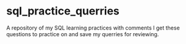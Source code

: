 # sql_practice_querries
A repository of my SQL learning practices with comments
I get these questions to practice on and save my querries for reviewing.


